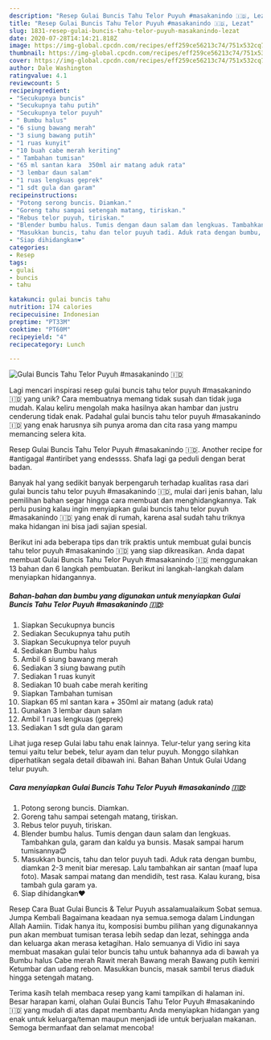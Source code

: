 ```yaml
---
description: "Resep Gulai Buncis Tahu Telor Puyuh #masakanindo 🇮🇩, Lezat"
title: "Resep Gulai Buncis Tahu Telor Puyuh #masakanindo 🇮🇩, Lezat"
slug: 1831-resep-gulai-buncis-tahu-telor-puyuh-masakanindo-lezat
date: 2020-07-28T14:14:21.818Z
image: https://img-global.cpcdn.com/recipes/eff259ce56213c74/751x532cq70/gulai-buncis-tahu-telor-puyuh-masakanindo-🇮🇩-foto-resep-utama.jpg
thumbnail: https://img-global.cpcdn.com/recipes/eff259ce56213c74/751x532cq70/gulai-buncis-tahu-telor-puyuh-masakanindo-🇮🇩-foto-resep-utama.jpg
cover: https://img-global.cpcdn.com/recipes/eff259ce56213c74/751x532cq70/gulai-buncis-tahu-telor-puyuh-masakanindo-🇮🇩-foto-resep-utama.jpg
author: Dale Washington
ratingvalue: 4.1
reviewcount: 5
recipeingredient:
- "Secukupnya buncis"
- "Secukupnya tahu putih"
- "Secukupnya telor puyuh"
- " Bumbu halus"
- "6 siung bawang merah"
- "3 siung bawang putih"
- "1 ruas kunyit"
- "10 buah cabe merah keriting"
- " Tambahan tumisan"
- "65 ml santan kara  350ml air matang aduk rata"
- "3 lembar daun salam"
- "1 ruas lengkuas geprek"
- "1 sdt gula dan garam"
recipeinstructions:
- "Potong serong buncis. Diamkan."
- "Goreng tahu sampai setengah matang, tiriskan."
- "Rebus telor puyuh, tiriskan."
- "Blender bumbu halus. Tumis dengan daun salam dan lengkuas. Tambahkan gula, garam dan kaldu ya bunsis. Masak sampai harum tumisannya😊"
- "Masukkan buncis, tahu dan telor puyuh tadi. Aduk rata dengan bumbu, diamkan 2-3 menit biar meresap. Lalu tambahkan air santan (maaf lupa foto). Masak sampai matang dan mendidih, test rasa. Kalau kurang, bisa tambah gula garam ya."
- "Siap dihidangkan❤"
categories:
- Resep
tags:
- gulai
- buncis
- tahu

katakunci: gulai buncis tahu 
nutrition: 174 calories
recipecuisine: Indonesian
preptime: "PT33M"
cooktime: "PT60M"
recipeyield: "4"
recipecategory: Lunch

---
```



![Gulai Buncis Tahu Telor Puyuh #masakanindo 🇮🇩](https://img-global.cpcdn.com/recipes/eff259ce56213c74/751x532cq70/gulai-buncis-tahu-telor-puyuh-masakanindo-🇮🇩-foto-resep-utama.jpg)

Lagi mencari inspirasi resep gulai buncis tahu telor puyuh #masakanindo 🇮🇩 yang unik? Cara membuatnya memang tidak susah dan tidak juga mudah. Kalau keliru mengolah maka hasilnya akan hambar dan justru cenderung tidak enak. Padahal gulai buncis tahu telor puyuh #masakanindo 🇮🇩 yang enak harusnya sih punya aroma dan cita rasa yang mampu memancing selera kita.

Resep Gulai Buncis Tahu Telor Puyuh #masakanindo 🇮🇩. Another recipe for #antigagal #antiribet yang endessss. Shafa lagi ga peduli dengan berat badan.

Banyak hal yang sedikit banyak berpengaruh terhadap kualitas rasa dari gulai buncis tahu telor puyuh #masakanindo 🇮🇩, mulai dari jenis bahan, lalu pemilihan bahan segar hingga cara membuat dan menghidangkannya. Tak perlu pusing kalau ingin menyiapkan gulai buncis tahu telor puyuh #masakanindo 🇮🇩 yang enak di rumah, karena asal sudah tahu triknya maka hidangan ini bisa jadi sajian spesial.


Berikut ini ada beberapa tips dan trik praktis untuk membuat gulai buncis tahu telor puyuh #masakanindo 🇮🇩 yang siap dikreasikan. Anda dapat membuat Gulai Buncis Tahu Telor Puyuh #masakanindo 🇮🇩 menggunakan 13 bahan dan 6 langkah pembuatan. Berikut ini langkah-langkah dalam menyiapkan hidangannya.

<!--inarticleads1-->

##### Bahan-bahan dan bumbu yang digunakan untuk menyiapkan Gulai Buncis Tahu Telor Puyuh #masakanindo 🇮🇩:

1. Siapkan Secukupnya buncis
1. Sediakan Secukupnya tahu putih
1. Siapkan Secukupnya telor puyuh
1. Sediakan  Bumbu halus
1. Ambil 6 siung bawang merah
1. Sediakan 3 siung bawang putih
1. Sediakan 1 ruas kunyit
1. Sediakan 10 buah cabe merah keriting
1. Siapkan  Tambahan tumisan
1. Siapkan 65 ml santan kara + 350ml air matang (aduk rata)
1. Gunakan 3 lembar daun salam
1. Ambil 1 ruas lengkuas (geprek)
1. Sediakan 1 sdt gula dan garam


Lihat juga resep Gulai labu tahu enak lainnya. Telur-telur yang sering kita temui yaitu telur bebek, telur ayam dan telur puyuh. Monggo silahkan diperhatikan segala detail dibawah ini. Bahan Bahan Untuk Gulai Udang telur puyuh. 

<!--inarticleads2-->

##### Cara menyiapkan Gulai Buncis Tahu Telor Puyuh #masakanindo 🇮🇩:

1. Potong serong buncis. Diamkan.
1. Goreng tahu sampai setengah matang, tiriskan.
1. Rebus telor puyuh, tiriskan.
1. Blender bumbu halus. Tumis dengan daun salam dan lengkuas. Tambahkan gula, garam dan kaldu ya bunsis. Masak sampai harum tumisannya😊
1. Masukkan buncis, tahu dan telor puyuh tadi. Aduk rata dengan bumbu, diamkan 2-3 menit biar meresap. Lalu tambahkan air santan (maaf lupa foto). Masak sampai matang dan mendidih, test rasa. Kalau kurang, bisa tambah gula garam ya.
1. Siap dihidangkan❤


Resep Cara Buat Gulai Buncis &amp; Telur Puyuh assalamualaikum Sobat semua. Jumpa Kembali Bagaimana keadaan nya semua.semoga dalam Lindungan Allah Aamiin. Tidak hanya itu, komposisi bumbu pilihan yang digunakannya pun akan membuat tumisan terasa lebih sedap dan lezat, sehingga anda dan keluarga akan merasa ketagihan. Halo semuanya di Vidio ini saya membuat masakan gulai telor buncis tahu untuk bahannya ada di bawah ya Bumbu halus Cabe merah Rawit merah Bawang merah Bawang putih kemiri Ketumbar dan udang rebon. Masukkan buncis, masak sambil terus diaduk hingga setengah matang. 

Terima kasih telah membaca resep yang kami tampilkan di halaman ini. Besar harapan kami, olahan Gulai Buncis Tahu Telor Puyuh #masakanindo 🇮🇩 yang mudah di atas dapat membantu Anda menyiapkan hidangan yang enak untuk keluarga/teman maupun menjadi ide untuk berjualan makanan. Semoga bermanfaat dan selamat mencoba!

